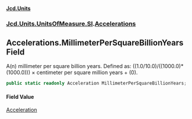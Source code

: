 #### [Jcd.Units](index.md 'index')
### [Jcd.Units.UnitsOfMeasure.SI](Jcd.Units.UnitsOfMeasure.SI.md 'Jcd.Units.UnitsOfMeasure.SI').[Accelerations](Accelerations.md 'Jcd.Units.UnitsOfMeasure.SI.Accelerations')

## Accelerations.MillimeterPerSquareBillionYears Field

A(n) millimeter per square billion years. Defined as: ((1.0/10.0)/((1000.0)*(1000.0))) × centimeter per square million years + (0).

```csharp
public static readonly Acceleration MillimeterPerSquareBillionYears;
```

#### Field Value
[Acceleration](Acceleration.md 'Jcd.Units.UnitTypes.Acceleration')